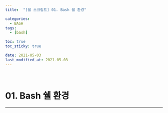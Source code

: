 ```yaml
---
title:  "[쉘 스크립트] 01. Bash 쉘 환경" 

categories:
  - BASH
tags:
  - [bash]

toc: true
toc_sticky: true

date: 2021-05-03
last_modified_at: 2021-05-03
---
```

<br>

# 01. Bash 쉘 환경
---

<style>
table {
    font-size: 12pt;
}
table th:first-of-type {
    width: 5%;
}
table th:nth-of-type(2) {
    width: 15%;
}
table th:nth-of-type(3) {
    width: 50%;
}
table th:nth-of-type(4) {
    width: 30%;
}
big {
    font-size: 15pt;
}
</style>